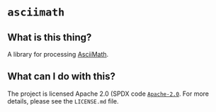 # `asciimath`

## What is this thing?

A library for processing [AsciiMath](http://asciimath.org).

## What can I do with this?

The project is licensed Apache 2.0 (SPDX code
[`Apache-2.0`](https://spdx.org/licenses/Apache-2.0.html). For more details,
please see the `LICENSE.md` file.
